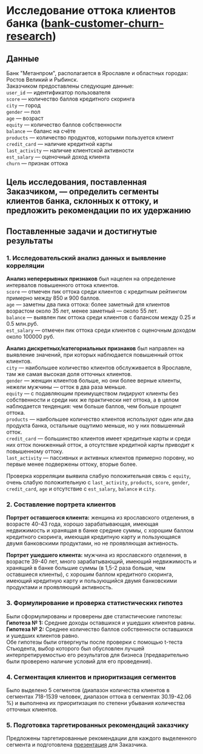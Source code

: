 # Исследование оттока клиентов банка ([bank-customer-churn-research](https://github.com/azretaloev/yandex-practicum-projects/tree/main/bank-customer-churn-research))

## Данные
Банк "Метанпром", располагается в Ярославле и областных городах: Ростов Великий и Рыбинск.  
Заказчиком предоставлены следующие данные:  
`user_id` — идентификатор пользователя  
`score` — количество баллов кредитного скоринга  
`city` — город  
`gender` — пол  
`age` — возраст  
`equity` — количество баллов собственности  
`balance` — баланс на счёте  
`products` — количество продуктов, которыми пользуется клиент  
`credit_card` — наличие кредитной карты  
`last_activity` — наличие клиентской активности  
`est_salary` — оценочный доход клиента  
`сhurn` — признак оттока  

## Цель исследования, поставленная Заказчиком, — определить сегменты клиентов банка, склонных к оттоку, и предложить рекомендации по их удержанию

## Поставленные задачи и достигнутые результаты
### 1. Исследовательский анализ данных и выявление корреляции
**Анализ неперерывных признаков** был нацелен на определение интервалов повышенного оттока клиентов.  
`score` — отмечен пик оттока среди клиентов с кредитным рейтингом примерно между 850 и 900 баллов.  
`age` — заметны два пика оттока: более заметный для клиентов возрастом около 35 лет, менее заметный — около 55 лет.  
`balance` — выявлен пик оттока среди клиентов с балансом между 0.25 и 0.5 млн.руб.  
`est_salary` — отмечен пик оттока среди клиентов с оценочным доходом около 100000 руб.  

**Анализ дискретных/категориальных признаков** был направлен на выявление значений, при которых наблюдается повышенный отток клиентов.  
`city` — наибольшее количество клиентов обслуживается в Ярославле, там же самая высокая доля отточных клиентов.  
`gender` — женщин клиентов больше, но они более верные клиенты, нежели мужчины — отток в два раза меньше.  
`equity` — c подавляющим преимуществом лидируют клиенты без собственности и среди них же практически нет оттока, а в целом наблюдается тенденция: чем больше баллов, чем больше процент оттока.  
`products` — наибольшее количество клиентов используют один или два продукта банка, остальные ощутимо меньше, но у них повышенный отток.  
`credit_card` — большинство клиентов имеет кредитные карты и среди них отток пониженный отток, а отсутствие кредитной карты приводит к повышенному оттоку.  
`last_activity` — пассивных и активных клиентов примерно поровну, но первые менее подвержены оттоку, вторые более.

Проверка корреляции выявила слабую положительная связь с `equity`, очень слабую положительную с `last_activity`, `products`, `score`, `gender`, `credit_card`, `age` и отсутствие с `est_salary`, `balance` и `city`.

### 2. Составление портрета клиентов
**Портрет оставшегося клиента:** женщина из ярославского отделения, в возрасте 40-43 года, хорошо зарабатывающая, имеющая недвижимость  и хранящая в банке средние суммы, с хорошим баллом кредитного скоринга, имеющая кредитную карту и пользующаяся двумя банковскими продуктами, но не проявляющая активность.  

**Портрет ушедшего клиента:** мужчина из ярославского отделения, в возрасте 39-40 лет, много зарабатывающий, имеющий недвижимость и хранящий в банке большие суммы (в 1,5-2 раза больше, чем оставшиеся клиенты), с хорошим баллом кредитного скоринга, имеющий кредитную карту и пользующийся двумя банковскими продуктами и проявляющий активность.

### 3. Формулирование и проверка статистических гипотез
Были сформулированы и проверены две статистические гипотезы:  
**Гипотеза № 1:** Средние доходы оставшихся и ушедших клиентов равны.  
**Гипотеза № 2:** Среднее количество баллов собственности оставшихся и ушедших клиентов равно.  
Обе гипотезы были отвергнуты после проверки с помощью t-теста Стьюдента, выбор которого был обусловлен лучшей интерпретируемостью его результатов для бизнеса (предварительно были проверено наличие условий для его проведения).

### 4. Сегментация клиентов и приоритизация сегментов
Было выделено 5 сегментов (диапазон количества клиентов в сегментах 718-1539 человек, диапазон оттока в сегментах 30.19-42.06 %) и выполнена их приоритизация по степени убывания количества отточных клиентов.

### 5. Подготовка таргетированных рекомендаций заказчику
Предложены таргетированные рекомендации для каждого выделенного сегмента и подготовлена [презентация](https://drive.google.com/file/d/1Uij_jTpNi5t0MkBqrKhHb_Rnz0Cifgab) для Заказчика.